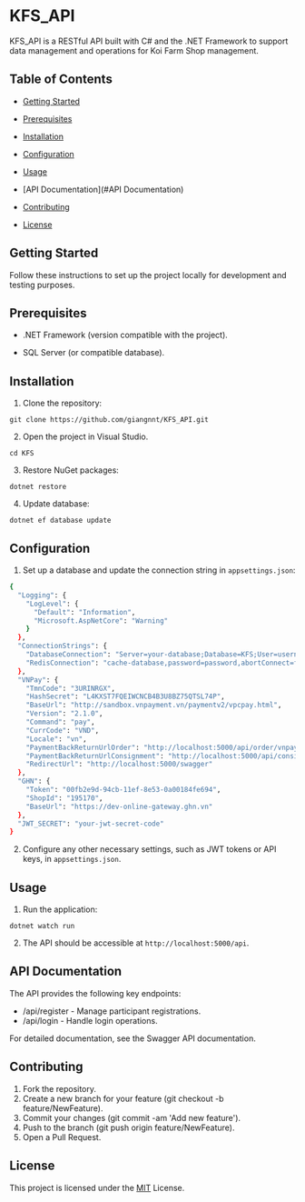 # KFS_API

KFS_API is a RESTful API built with C# and the .NET Framework to support data management and operations for Koi Farm Shop management.

## Table of Contents
- [Getting Started](#getting-started)

- [Prerequisites](#Prerequisites)

- [Installation](#Installation)

- [Configuration](#Configuration)

- [Usage](#Usage)

- [API Documentation](#API Documentation)

- [Contributing](#contributing)

- [License](#license)

## Getting Started
Follow these instructions to set up the project locally for development and testing purposes.

## Prerequisites
- .NET Framework (version compatible with the project).

- SQL Server (or compatible database).

## Installation
1. Clone the repository:

```
git clone https://github.com/giangnnt/KFS_API.git
```
2. Open the project in Visual Studio.
```
cd KFS
```

3. Restore NuGet packages:
```
dotnet restore
```
4. Update database:
```
dotnet ef database update
```
## Configuration
1. Set up a database and update the connection string in `appsettings.json`:

```bash
{
  "Logging": {
    "LogLevel": {
      "Default": "Information",
      "Microsoft.AspNetCore": "Warning"
    }
  },
  "ConnectionStrings": {
    "DatabaseConnection": "Server=your-database;Database=KFS;User=username;Password=password;MultipleActiveResultSets=true;TrustServerCertificate=true",
    "RedisConnection": "cache-database,password=password,abortConnect=false"
  },
  "VNPay": {
    "TmnCode": "3URINRGX",
    "HashSecret": "L4KXST7FQEIWCNCB4B3U8BZ75QTSL74P",
    "BaseUrl": "http://sandbox.vnpayment.vn/paymentv2/vpcpay.html",
    "Version": "2.1.0",
    "Command": "pay",
    "CurrCode": "VND",
    "Locale": "vn",
    "PaymentBackReturnUrlOrder": "http://localhost:5000/api/order/vnpayment-return",
    "PaymentBackReturnUrlConsignment": "http://localhost:5000/api/consignment/vnpayment-return",
    "RedirectUrl": "http://localhost:5000/swagger"
  },
  "GHN": {
    "Token": "00fb2e9d-94cb-11ef-8e53-0a00184fe694",
    "ShopId": "195170",
    "BaseUrl": "https://dev-online-gateway.ghn.vn"
  },
  "JWT_SECRET": "your-jwt-secret-code"
}
```

2. Configure any other necessary settings, such as JWT tokens or API keys, in `appsettings.json`.

## Usage
1. Run the application:
```
dotnet watch run
```

2. The API should be accessible at `http://localhost:5000/api`.

## API Documentation
The API provides the following key endpoints:

- /api/register - Manage participant registrations.
- /api/login - Handle login operations.


For detailed documentation, see the Swagger API documentation.

## Contributing
1. Fork the repository.
2. Create a new branch for your feature (git checkout -b feature/NewFeature).
3. Commit your changes (git commit -am 'Add new feature').
4. Push to the branch (git push origin feature/NewFeature).
5. Open a Pull Request.
## License
This project is licensed under the [MIT](https://choosealicense.com/licenses/mit/) License.